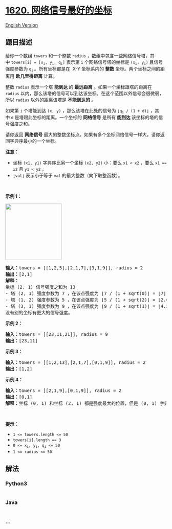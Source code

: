 # [1620. 网络信号最好的坐标](https://leetcode-cn.com/problems/coordinate-with-maximum-network-quality)

[English Version](/solution/1500-1599/1620.Coordinate%20With%20Maximum%20Network%20Quality/README_EN.md)

## 题目描述

<!-- 这里写题目描述 -->
<p>给你一个数组 <code>towers</code> 和一个整数 <code>radius</code> ，数组中包含一些网络信号塔，其中 <code>towers[i] = [x<sub>i</sub>, y<sub>i</sub>, q<sub>i</sub>]</code> 表示第 <code>i</code> 个网络信号塔的坐标是 <code>(x<sub>i</sub>, y<sub>i</sub>)</code> 且信号强度参数为 <code>q<sub>i</sub></code><sub> </sub>。所有坐标都是在  X-Y 坐标系内的 <strong>整数</strong> 坐标。两个坐标之间的距离用 <strong>欧几里得距离</strong> 计算。</p>

<p>整数 <code>radius</code> 表示一个塔 <strong>能到达 </strong>的 <strong>最远距离</strong> 。如果一个坐标跟塔的距离在 <code>radius</code> 以内，那么该塔的信号可以到达该坐标。在这个范围以外信号会很微弱，所以 <code>radius</code> 以外的距离该塔是 <strong>不能到达的</strong> 。</p>

<p>如果第 <code>i</code> 个塔能到达 <code>(x, y)</code> ，那么该塔在此处的信号为 <code>⌊q<sub>i</sub> / (1 + d)⌋</code> ，其中 <code>d</code> 是塔跟此坐标的距离。一个坐标的 <b>网络信号</b> 是所有 <strong>能到达 </strong>该坐标的塔的信号强度之和。</p>

<p>请你返回 <strong>网络信号</strong> 最大的整数坐标点。如果有多个坐标网络信号一样大，请你返回字典序最小的一个坐标。</p>

<p><strong>注意：</strong></p>

<ul>
	<li>坐标 <code>(x1, y1)</code> 字典序比另一个坐标 <code>(x2, y2)</code> 小：要么 <code>x1 < x2</code> ，要么 <code>x1 == x2</code> 且 <code>y1 < y2</code> 。</li>
	<li><code>⌊val⌋</code> 表示小于等于 <code>val</code> 的最大整数（向下取整函数）。</li>
</ul>

<p> </p>

<p><strong>示例 1：</strong></p>
<img alt="" src="https://assets.leetcode-cn.com/aliyun-lc-upload/uploads/2020/10/17/untitled-diagram.png" style="width: 176px; height: 176px;" />
<pre>
<b>输入：</b>towers = [[1,2,5],[2,1,7],[3,1,9]], radius = 2
<b>输出：</b>[2,1]
<strong>解释：</strong>
坐标 (2, 1) 信号强度之和为 13
- 塔 (2, 1) 强度参数为 7 ，在该点强度为 ⌊7 / (1 + sqrt(0)⌋ = ⌊7⌋ = 7
- 塔 (1, 2) 强度参数为 5 ，在该点强度为 ⌊5 / (1 + sqrt(2)⌋ = ⌊2.07⌋ = 2
- 塔 (3, 1) 强度参数为 9 ，在该点强度为 ⌊9 / (1 + sqrt(1)⌋ = ⌊4.5⌋ = 4
没有别的坐标有更大的信号强度。</pre>

<p><strong>示例 2：</strong></p>

<pre>
<b>输入：</b>towers = [[23,11,21]], radius = 9
<b>输出：</b>[23,11]
</pre>

<p><strong>示例 3：</strong></p>

<pre>
<b>输入：</b>towers = [[1,2,13],[2,1,7],[0,1,9]], radius = 2
<b>输出：</b>[1,2]
</pre>

<p><strong>示例 4：</strong></p>

<pre>
<b>输入：</b>towers = [[2,1,9],[0,1,9]], radius = 2
<b>输出：</b>[0,1]
<strong>解释：</strong>坐标 (0, 1) 和坐标 (2, 1) 都是强度最大的位置，但是 (0, 1) 字典序更小。
</pre>

<p> </p>

<p><strong>提示：</strong></p>

<ul>
	<li><code>1 <= towers.length <= 50</code></li>
	<li><code>towers[i].length == 3</code></li>
	<li><code>0 <= x<sub>i</sub>, y<sub>i</sub>, q<sub>i</sub> <= 50</code></li>
	<li><code>1 <= radius <= 50</code></li>
</ul>

## 解法

<!-- 这里可写通用的实现逻辑 -->

<!-- tabs:start -->

### **Python3**

<!-- 这里可写当前语言的特殊实现逻辑 -->

```python

```

### **Java**

<!-- 这里可写当前语言的特殊实现逻辑 -->

```java

```

### **...**

```

```

<!-- tabs:end -->
